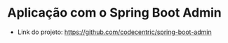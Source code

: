 # Aplicação com o Spring Boot Admin

- Link do projeto: https://github.com/codecentric/spring-boot-admin
